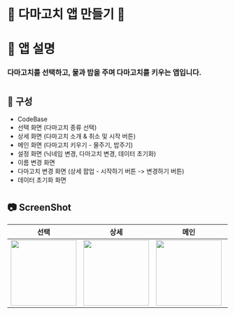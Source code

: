 # 🌱 다마고치 앱 만들기 🌱
#
# 📌 앱 설명
### 다마고치를 선택하고, 물과 밥을 주며 다마고치를 키우는 앱입니다.
#
## 📌 구성
- CodeBase
- 선택 화면 (다마고치 종류 선택)
- 상세 화면 (다마고치 소개 & 취소 및 시작 버튼)
- 메인 화면 (다마고치 키우기 - 물주기, 밥주기)
- 설정 화면 (닉네임 변경, 다마고치 변경, 데이터 초기화)
- 이름 변경 화면
- 다마고치 변경 화면 (상세 팝업 - 시작하기 버튼 -> 변경하기 버튼)
- 데이터 초기화 화면
#
## 📷 ScreenShot
|선택|상세|메인|현재 구현 현황 영상|
|:-:|:-:|:-:|:-:|
|<img src="https://github.com/yeggrrr/YegrTamagotchiApp/assets/161591832/1a632c74-aeab-43a7-b438-f95651a7f2b1" width="150"/>|<img src="https://github.com/yeggrrr/YegrTamagotchiApp/assets/161591832/7d74f0a9-a3b5-4f75-a8e8-46eb6353fd30" width="150"/>|<img src="https://github.com/yeggrrr/YegrTamagotchiApp/assets/161591832/60b9e761-d2d8-41b3-a5cb-06dd382864ad" width="150"/>|<img src="https://github.com/yeggrrr/YegrTamagotchiApp/assets/161591832/3d4ea915-8073-4d83-a56e-d4df2b2494c7" width="150"/>|

